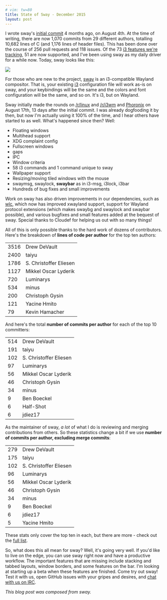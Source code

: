 ```yaml
---
# vim: tw=80
title: State of Sway - December 2015
layout: post
---
```


I wrote sway's [initial commit](https://github.com/SirCmpwn/sway/commit/6a33e1e3cddac31b762e4376e29c03ccf8f92107)
4 months ago, on August 4th. At the time of writing, there are now 1,070 commits
from 29 different authors, totalling 10,682 lines of C (and 1,176 lines of
header files). This has been done over the course of 256 pull requests and 118
issues. Of the 73 [i3 features we're
tracking](https://github.com/SirCmpwn/sway/issues/2), 51 are now supported, and
I've been using sway as my daily driver for a while now. Today, sway looks like
this:

![](https://sr.ht/NCx_.png)

For those who are new to the project, [sway](https://github.com/SirCmpwn/sway)
is an i3-compatible Wayland compositor. That is, your existing
[i3](http://i3wm.org/) configuration file will work as-is on sway, and your
keybindings will be the same and the colors and font configuration will be the
same, and so on. It's i3, but on Wayland.

Sway initially made the rounds on [/r/linux](https://redd.it/3he5hn) and
[/r/i3wm](https://redd.it/3he48j) and
[Phoronix](https://www.phoronix.com/scan.php?page=news_item&px=Wayland-i3-Sway-Tiling)
on August 17th, 13 days after the initial commit. I was already dogfooding it by
then, but now I'm actually using it 100% of the time, and I hear others have
started to as well. What's happened since then? Well:

* Floating windows
* Multihead support
* XDG complaint config
* Fullscreen windows
* gaps
* IPC
* Window criteria
* 58 i3 commands and 1 command unique to sway
* Wallpaper support
* Resizing/moving tiled windows with the mouse
* swaymsg, swaylock, **swaybar** as in i3-msg, i3lock, i3bar
* Hundreds of bug fixes and small improvements

Work on sway has also driven improvements in our dependencies, such as
[wlc](https://github.com/Cloudef/wlc), which now has improved xwayland support,
support for Wayland protocol extensions (which makes swaybg and swaylock and
swaybar possible), and various bugfixes and small features added at the bequest
of sway. Special thanks to Cloudef for helping us out with so many things!

All of this is only possible thanks to the hard work of dozens of contributors.
Here's the breakdown of **lines of code per author** for the top ten authors:

<table class="table">
    <tbody>
        <tr><td>3516</td><td>Drew DeVault</td></tr>
        <tr><td>2400</td><td>taiyu</td></tr>
        <tr><td>1786</td><td>S. Christoffer Eliesen</td></tr>
        <tr><td>1127</td><td>Mikkel Oscar Lyderik</td></tr>
        <tr><td>720</td><td>Luminarys</td></tr>
        <tr><td>534</td><td>minus</td></tr>
        <tr><td>200</td><td>Christoph Gysin</td></tr>
        <tr><td>121</td><td>Yacine Hmito</td></tr>
        <tr><td>79</td><td>Kevin Hamacher</td></tr>
    </tbody>
</table>

And here's the total **number of commits per author** for each of the top 10
committers:

<table class="table">
    <tbody>
        <tr><td>514</td><td> Drew DeVault</td></tr>
        <tr><td>191</td><td> taiyu</td></tr>
        <tr><td>102</td><td> S. Christoffer Eliesen</td></tr>
        <tr><td>97</td><td> Luminarys</td></tr>
        <tr><td>56</td><td> Mikkel Oscar Lyderik</td></tr>
        <tr><td>46</td><td> Christoph Gysin</td></tr>
        <tr><td>34</td><td> minus</td></tr>
        <tr><td>9</td><td> Ben Boeckel</td></tr>
        <tr><td>6</td><td> Half-Shot</td></tr>
        <tr><td>6</td><td> jdiez17</td></tr>
    </tbody>
</table>

As the maintainer of sway, *a lot* of what I do is reviewing and merging
contributions from others. So these statistics change a bit if we use **number
of commits per author, excluding merge commits**:

<table class="table">
    <tbody>
        <tr><td>279</td><td> Drew DeVault</td></tr>
        <tr><td>175</td><td> taiyu</td></tr>
        <tr><td>102</td><td> S. Christoffer Eliesen</td></tr>
        <tr><td>96</td><td> Luminarys</td></tr>
        <tr><td>56</td><td> Mikkel Oscar Lyderik</td></tr>
        <tr><td>46</td><td> Christoph Gysin</td></tr>
        <tr><td>34</td><td> minus</td></tr>
        <tr><td>9</td><td> Ben Boeckel</td></tr>
        <tr><td>6</td><td> jdiez17</td></tr>
        <tr><td>5</td><td> Yacine Hmito</td></tr>
    </tbody>
</table>

These stats only cover the top ten in each, but there are more - check out the
[full list](https://github.com/SirCmpwn/sway/graphs/contributors).

So, what does this all mean for sway? Well, it's going very well. If you'd like
to live on the edge, you can use sway right now and have a productive workflow.
The important features that are missing include stacking and tabbed layouts, 
window borders, and some features on the bar. I'm looking at starting up a beta
when these features are finished. Come try out sway! Test it with us, open
GitHub issues with your gripes and desires, and [chat
with us on IRC](http://webchat.freenode.net/?channels=sway&uio=d4).

*This blog post was composed from sway.*
